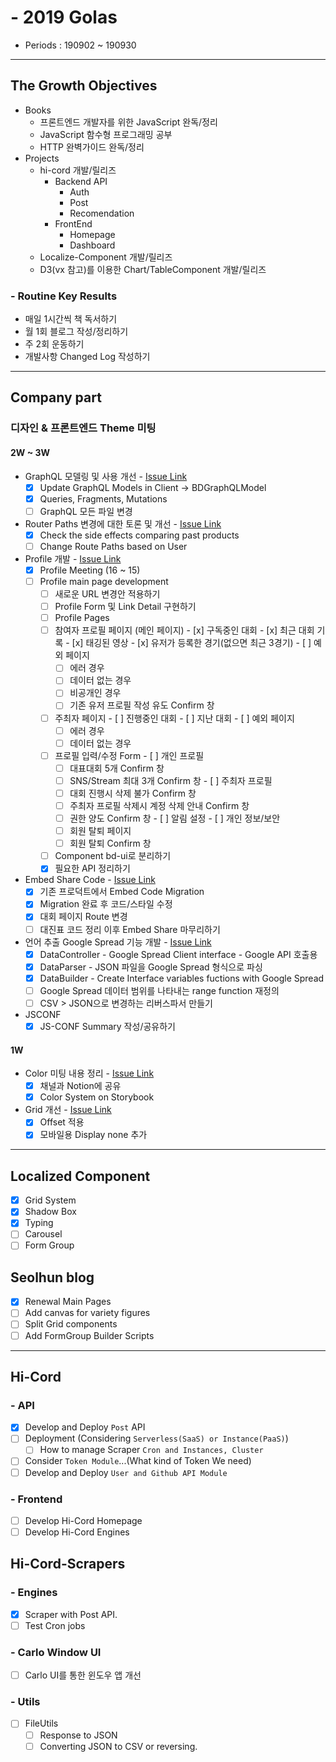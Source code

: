 # - 2019 Golas

- Periods : 190902 ~ 190930

---

## The Growth Objectives

- Books
  - 프론트엔드 개발자를 위한 JavaScript 완독/정리
  - JavaScript 함수형 프로그래밍 공부
  - HTTP 완벽가이드 완독/정리
- Projects
  - hi-cord 개발/릴리즈
    - Backend API
      - Auth
      - Post
      - Recomendation
    - FrontEnd
      - Homepage
      - Dashboard
  - Localize-Component 개발/릴리즈
  - D3(vx 참고)를 이용한 Chart/TableComponent 개발/릴리즈

### - Routine Key Results

- 매일 1시간씩 책 독서하기
- 월 1회 블로그 작성/정리하기
- 주 2회 운동하기
- 개발사항 Changed Log 작성하기

---

## Company part

### 디자인 & 프론트엔드 Theme 미팅


#### 2W ~ 3W

- GraphQL 모델링 및 사용 개선 - [Issue Link](https://github.com/ejnkr/bd-frontend/issues/38)
  - [x] Update GraphQL Models in Client -> BDGraphQLModel
  - [x] Queries, Fragments, Mutations
  - [ ] GraphQL 모든 파일 변경
- Router Paths 변경에 대한 토론 및 개선 - [Issue Link](https://github.com/ejnkr/bd-frontend/issues/37)
  - [x] Check the side effects comparing past products
  - [ ] Change Route Paths based on User
- Profile 개발 - [Issue Link](https://github.com/ejnkr/bd-frontend/issues/36)
  - [x] Profile Meeting (16 ~ 15)
  - [ ] Profile main page development
    - [ ] 새로운 URL 변경안 적용하기
    - [ ] Profile Form 및 Link Detail 구현하기
    - [ ]  Profile Pages
      - [ ]  참여자 프로필 페이지 (메인 페이지)
        - [x]  구독중인 대회
        - [x]  최근 대회 기록
        - [x]  태깅된 영상
        - [x]  유저가 등록한 경기(없으면 최근 3경기)
        - [ ]  예외 페이지
          - [ ]  에러 경우
          - [ ]  데이터 없는 경우
          - [ ]  비공개인 경우
          - [ ]  기존 유저 프로필 작성 유도 Confirm 창
      - [ ]  주최자 페이지
        - [ ]  진행중인 대회
        - [ ]  지난 대회
        - [ ]  예외 페이지
          - [ ]  에러 경우
          - [ ]  데이터 없는 경우
      - [ ]  프로필 입력/수정 Form
        - [ ]  개인 프로필
          - [ ]  대표대회 5개 Confirm 창
          - [ ]  SNS/Stream 최대 3개 Confirm 창
        - [ ]  주최자 프로필
          - [ ]  대회 진행시 삭제 불가 Confirm 창
          - [ ]  주최자 프로필 삭제시 계정 삭제 안내 Confirm 창
          - [ ]  권한 양도 Confirm 창
        - [ ]  알림 설정
        - [ ]  개인 정보/보안
          - [ ]  회원 탈퇴 페이지
          - [ ]  회원 탈퇴 Confirm 창
    - [ ] Component bd-ui로 분리하기
    - [x] 필요한 API 정리하기
- Embed Share Code  - [Issue Link](https://github.com/ejnkr/bd-frontend/issues/44)
  - [x] 기존 프로덕트에서 Embed Code Migration
  - [x] Migration 완료 후 코드/스타일 수정
  - [x] 대회 페이지 Route 변경
  - [ ] 대진표 코드 정리 이후 Embed Share 마무리하기
- 언어 추출 Google Spread 기능 개발 - [Issue Link](https://github.com/ejnkr/bd-frontend/issues/34)
  - [x] DataController - Google Spread Client interface - Google API 호출용
  - [x] DataParser - JSON 파일을 Google Spread 형식으로 파싱
  - [x] DataBuilder - Create Interface variables fuctions with Google Spread
  - [ ] Google Spread 데이터 범위를 나타내는 range function 재정의
  - [ ] CSV > JSON으로 변경하는 리버스파서 만들기
- JSCONF
  - [x] JS-CONF Summary 작성/공유하기

#### 1W

- Color 미팅 내용 정리 - [Issue Link](https://github.com/ejnkr/bd-ui/issues/116)
  - [x] 채널과 Notion에 공유
  - [x] Color System on Storybook
- Grid 개선 - [Issue Link](https://github.com/ejnkr/bd-ui/issues/107)
  - [x] Offset 적용
  - [x] 모바일용 Display none 추가

---

## Localized Component

- [x] Grid System
- [x] Shadow Box
- [x] Typing
- [ ] Carousel
- [ ] Form Group

## Seolhun blog

- [x] Renewal Main Pages
- [ ] Add canvas for variety figures
- [ ] Split Grid components
- [ ] Add FormGroup Builder Scripts

---

## Hi-Cord

### - API

- [x] Develop and Deploy `Post` API
- [ ] Deployment (Considering `Serverless(SaaS) or Instance(PaaS)`)
  - [ ] How to manage Scraper `Cron and Instances, Cluster`
- [ ] Consider `Token Module`...(What kind of Token We need)
- [ ] Develop and Deploy `User and Github API Module`

### - Frontend

- [ ] Develop Hi-Cord Homepage
- [ ] Develop Hi-Cord Engines

## Hi-Cord-Scrapers

### - Engines

- [x] Scraper with Post API.
- [ ] Test Cron jobs

### - Carlo Window UI

- [ ] Carlo UI를 통한 윈도우 앱 개선

### - Utils

- [ ] FileUtils
  - [ ] Response to JSON
  - [ ] Converting JSON to CSV or reversing.
